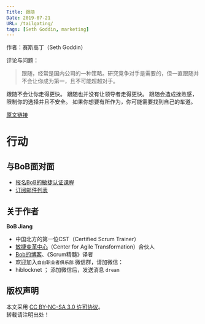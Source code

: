 ```yaml
---
Title: 跟随
Date: 2019-07-21
URL: /tailgating/
tags: [Seth Goddin, marketing]
---
```


作者：赛斯高丁（Seth Goddin）

评论与问题：
> 跟随，经常是国内公司的一种策略。研究竞争对手是需要的，但一直跟随并不会让你成为第一，且不可能超越对手。

跟随不会让你走得更快。
跟随也并没有让领导者走得更快。
跟随会造成挫败感，限制你的选择并且不安全。
如果你想要有所作为，你可能需要找到自己的车道。

[原文链接](https://seths.blog/2019/07/tailgating/)

# 行动

## 与BoB面对面
- [报名BoB的敏捷认证课程](https://appmopev1px9533.h5.xiaoeknow.com/homepage)
- [订阅邮件列表](https://tinyletter.com/bobjiang)

## 关于作者
**BoB Jiang**

- 中国北方的第一位CST（Certified Scrum Trainer）  
- [敏捷变革中心](https://www.c4at.cn/)（Center for Agile Transformation）合伙人  
- [Bob的博客](https://www.bobjiang.com)、《Scrum精髓》译者
- 欢迎加入`自由职业者俱乐部` 微信群，请加微信：
- hiblocknet  ； 添加微信后，发送消息 `dream`

## 版权声明

本文采用 [CC BY-NC-SA 3.0 许可协议](https://creativecommons.org/licenses/by-nc-sa/3.0/deed.zh)。  
转载请注明出处！

